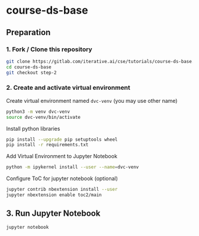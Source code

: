 # course-ds-base

## Preparation

### 1. Fork / Clone this repository

```bash
git clone https://gitlab.com/iterative.ai/cse/tutorials/course-ds-base.git
cd course-ds-base
git checkout step-2
```


### 2. Create and activate virtual environment

Create virtual environment named `dvc-venv` (you may use other name)
```bash
python3 -m venv dvc-venv
source dvc-venv/bin/activate
```
Install python libraries

```bash
pip install --upgrade pip setuptools wheel
pip install -r requirements.txt
```

Add Virtual Environment to Jupyter Notebook

```bash
python -m ipykernel install --user --name=dvc-venv
``` 

Configure ToC for jupyter notebook (optional)

```bash
jupyter contrib nbextension install --user
jupyter nbextension enable toc2/main
```

## 3. Run Jupyter Notebook

```bash
jupyter notebook
```

